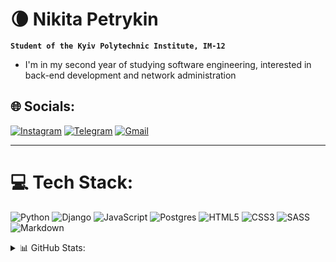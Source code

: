 <!-- INFO BLOCK -->
# :waning_crescent_moon: Nikita Petrykin

**`Student of the Kyiv Polytechnic Institute, IM-12`**

- I'm in my second year of studying software engineering, interested in back-end development and network administration

## 🌐 Socials:
[![Instagram](https://img.shields.io/badge/Instagram-%23E4405F.svg?logo=Instagram&logoColor=white)](https://instagram.com/nikitosikvn_) 
[![Telegram](https://img.shields.io/badge/Telegram-2CA5E0.svg?logo=Telegram&logoColor=white)](https://t.me/nikitosikvn)
[![Gmail](https://img.shields.io/badge/Gmail-D14836.svg?logo=Gmail&logoColor=white)](https://nvnwebf01@gmail.com)
  
---
<!-- LANGUAGES BLOCK -->
# 💻 Tech Stack:
![Python](https://img.shields.io/badge/python-3670A0?style=for-the-badge&logo=python&logoColor=ffdd54) ![Django](https://img.shields.io/badge/django-%23092E20.svg?style=for-the-badge&logo=django&logoColor=white) ![JavaScript](https://img.shields.io/badge/javascript-%23323330.svg?style=for-the-badge&logo=javascript&logoColor=%23F7DF1E) ![Postgres](https://img.shields.io/badge/postgres-%23316192.svg?style=for-the-badge&logo=postgresql&logoColor=white) ![HTML5](https://img.shields.io/badge/html5-%23E34F26.svg?style=for-the-badge&logo=html5&logoColor=white) ![CSS3](https://img.shields.io/badge/css3-%231572B6.svg?style=for-the-badge&logo=css3&logoColor=white) ![SASS](https://img.shields.io/badge/SASS-hotpink.svg?style=for-the-badge&logo=SASS&logoColor=white) ![Markdown](https://img.shields.io/badge/markdown-%23000000.svg?style=for-the-badge&logo=markdown&logoColor=white)

<details>
  <summary>📊 GitHub Stats:</summary>
  <img src="https://github-readme-stats.vercel.app/api?username=nikitosikvn1&theme=dark&hide_border=false&include_all_commits=false&count_private=false">
  <br>
  <img src="https://github-readme-stats.vercel.app/api/top-langs/?username=nikitosikvn1&theme=dark&hide_border=false&include_all_commits=false&count_private=false&layout=compact">
</details>
